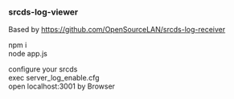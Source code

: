### srcds-log-viewer

Based by https://github.com/OpenSourceLAN/srcds-log-receiver

npm i  
node app.js  
  
configure your srcds  
exec server_log_enable.cfg  
open localhost:3001 by Browser
